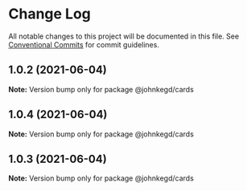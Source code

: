 # Change Log

All notable changes to this project will be documented in this file.
See [Conventional Commits](https://conventionalcommits.org) for commit guidelines.

## 1.0.2 (2021-06-04)

**Note:** Version bump only for package @johnkegd/cards





## 1.0.4 (2021-06-04)

**Note:** Version bump only for package @johnkegd/cards





## 1.0.3 (2021-06-04)

**Note:** Version bump only for package @johnkegd/cards
